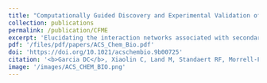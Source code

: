 ```yaml
---
title: "Computationally Guided Discovery and Experimental Validation of Indole-3-acetic Acid Synthesis Pathways"
collection: publications
permalink: /publication/CFME
excerpt: 'Elucidating the interaction networks associated with secondary metabolite production in microorganisms is an ongoing challenge made all the more daunting by the rate at which DNA sequencing technology reveals new genes and potential pathways. Developing the culturing methods, expression conditions, and genetic systems needed for validating pathways in newly discovered microorganisms is often not possible. In this work we describe an in vitro computationally assisted pathway description approach that employs bioinformatic searches of genome databases, protein structural modeling, and protein–ligand-docking simulations to predict the gene products most likely to be involved in a particular secondary metabolite production pathway. This information is then used to direct in vitro reconstructions of the pathway and the combined computational culling and in vitro verification approach used to define the functional capabilities of the component enzymes and the tryptophan to IAA pathway in Pantoea sp. YR343.'
pdf: '/files/pdf/papers/ACS_Chem_Bio.pdf'
doi: 'https://doi.org/10.1021/acschembio.9b00725'
citation: '<b>Garcia DC</b>, Xiaolin C, Land M, Standaert RF, Morrell-Falvey JL, Doktycz MJ. <i>ACS Chemical Biology</i>, 2019.'
image: '/images/ACS_CHEM_BIO.png'
---
```


